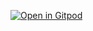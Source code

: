 [![Open in Gitpod](https://gitpod.io/button/open-in-gitpod.svg)](https://gitpod.io/#https://github.com/MRHS-SEM/taskman)
